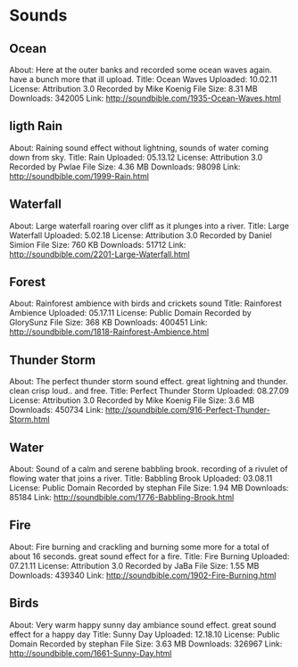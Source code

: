 # Sounds

## Ocean

About: Here at the outer banks and recorded some ocean waves again. have a bunch more that ill upload.
Title: Ocean Waves
Uploaded: 10.02.11
License: Attribution 3.0
Recorded by Mike Koenig
File Size: 8.31 MB
Downloads: 342005
Link: http://soundbible.com/1935-Ocean-Waves.html

## ligth Rain

About: Raining sound effect without lightning, sounds of water coming down from sky.
Title: Rain
Uploaded: 05.13.12
License: Attribution 3.0
Recorded by Pwlae
File Size: 4.36 MB
Downloads: 98098
Link: http://soundbible.com/1999-Rain.html

## Waterfall

About: Large waterfall roaring over cliff as it plunges into a river.
Title: Large Waterfall
Uploaded: 5.02.18
License: Attribution 3.0
Recorded by Daniel Simion
File Size: 760 KB
Downloads: 51712
Link: http://soundbible.com/2201-Large-Waterfall.html

## Forest

About: Rainforest ambience with birds and crickets sound
Title: Rainforest Ambience
Uploaded: 05.17.11
License: Public Domain
Recorded by GlorySunz
File Size: 368 KB
Downloads: 400451
Link: http://soundbible.com/1818-Rainforest-Ambience.html

## Thunder Storm

About: The perfect thunder storm sound effect. great lightning and thunder. clean crisp loud.. and free.
Title: Perfect Thunder Storm
Uploaded: 08.27.09
License: Attribution 3.0
Recorded by Mike Koenig
File Size: 3.6 MB
Downloads: 450734
Link: http://soundbible.com/916-Perfect-Thunder-Storm.html

## Water

About: Sound of a calm and serene babbling brook. recording of a rivulet of flowing water that joins a river.
Title: Babbling Brook
Uploaded: 03.08.11
License: Public Domain
Recorded by stephan
File Size: 1.94 MB
Downloads: 85184
Link: http://soundbible.com/1776-Babbling-Brook.html

## Fire

About: Fire burning and crackling and burning some more for a total of about 16 seconds. great sound effect for a fire.
Title: Fire Burning
Uploaded: 07.21.11
License: Attribution 3.0
Recorded by JaBa
File Size: 1.55 MB
Downloads: 439340
Link: http://soundbible.com/1902-Fire-Burning.html

## Birds

About: Very warm happy sunny day ambiance sound effect. great sound effect for a happy day
Title: Sunny Day
Uploaded: 12.18.10
License: Public Domain
Recorded by stephan
File Size: 3.63 MB
Downloads: 326967
Link: http://soundbible.com/1661-Sunny-Day.html
